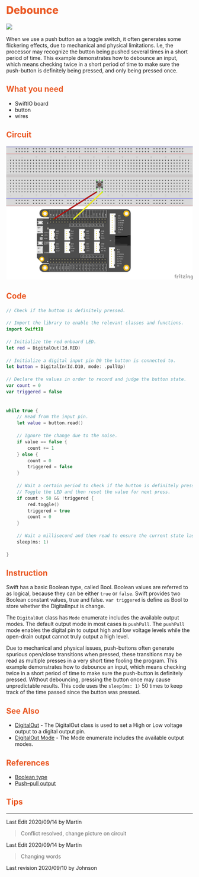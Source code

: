 # <span style="color:#EA5823;font-weight:800">Debounce</span>

![](../../.gitbook/assets/Debounce/Debounce.gif)

When we use a push button as a toggle switch, it often generates some flickering effects, due to mechanical and physical limitations. I.e, the processor may recognize the button being pushed several times in a short period of time. This example demonstrates how to debounce an input, which means checking twice in a short period of time to make sure the push-button is definitely being pressed, and only being pressed once.

## <span style="color:#EA5823;font-weight:700">What you need</span>

- SwiftIO board
- button
- wires

## <span style="color:#EA5823;font-weight:700">Circuit</span>

![](../../.gitbook/assets/Debounce/../ButtoncontrolLED/ButtoncontrolLED.png)

## <span style="color:#EA5823;font-weight:700">Code</span>


```swift
// Check if the button is definitely pressed.

// Import the library to enable the relevant classes and functions.
import SwiftIO

// Initialize the red onboard LED.
let red = DigitalOut(Id.RED)

// Initialize a digital input pin D0 the button is connected to.
let button = DigitalIn(Id.D10, mode: .pullUp)

// Declare the values in order to record and judge the button state.
var count = 0
var triggered = false


while true {
    // Read from the input pin.
    let value = button.read()
    
    // Ignore the change due to the noise.
    if value == false {
        count += 1
    } else {
        count = 0
        triggered = false
    }
    
    // Wait a certain period to check if the button is definitely pressed. 
    // Toggle the LED and then reset the value for next press.
    if count > 50 && !triggered {
        red.toggle()
        triggered = true
        count = 0
    }
    
    // Wait a millisecond and then read to ensure the current state last for enough time. 
    sleep(ms: 1)

}
```

## <span style="color:#EA5823;font-weight:700">Instruction</span>

Swift has a basic Boolean type, called Bool. Boolean values are referred to as logical, because they can be either `true` or `false`. Swift provides two Boolean constant values, true and false. `var triggered` is define as Bool to store whether the DigitalInput is change.

The `DigitalOut` class has `Mode` enumerate includes the available output modes. The default output mode in most cases is `pushPull`. The `pushPull` mode enables the digital pin to output high and low voltage levels while the open-drain output cannot truly output a high level.

Due to mechanical and physical issues, push-buttons often generate spurious open/close transitions when pressed, these transitions may be read as multiple presses in a very short time fooling the program. This example demonstrates how to debounce an input, which means checking twice in a short period of time to make sure the push-button is definitely pressed. Without debouncing, pressing the button once may cause unpredictable results. This code uses the `sleep(ms: 1)` 50 times to keep track of the time passed since the button was pressed.


## <span style="color:#EA5823;font-weight:700">See Also</span>

- [DigitalOut](https://swiftioapi.madmachine.io/Classes/DigitalOut.html) - The DigitalOut class is used to set a High or Low voltage output to a digital output pin. 
- [DigitalOut Mode](https://swiftioapi.madmachine.io/Classes/DigitalOut/Mode.html) - The Mode enumerate includes the available output modes.

## <span style="color:#EA5823;font-weight:700">References</span>

- [Boolean type](https://docs.swift.org/swift-book/LanguageGuide/TheBasics.html)
- [Push–pull output](https://en.wikipedia.org/wiki/Push%E2%80%93pull_output)

## <span style="color:#EA5823;font-weight:700">Tips</span>


---
Last Edit 2020/09/14 by Martin
> Conflict resolved, change picture on circuit

Last Edit 2020/09/14 by Martin
> Changing words

Last revision 2020/09/10 by Johnson